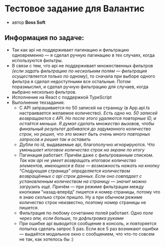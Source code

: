 # Тестовое задание для Валантис

- автор **Boss Soft**

## Информация по задаче:

- Так как api не поддерживает пагинацию и фильтрацию одновременно — я сделал ручную пагинацию в тех случаях, когда
  используются
  фильтры.
- В связи с тем, что api не поддерживает множественных фильтров *(если задать фильтрацию по нескольким полям —
  фильтрация осуществляется только по одному)*, то сначала при выборе одного фильтра я сделал недоступными все
  остальные. Потом поразмыслил, и сделал ручную фильтрацию для случаев, когда выбрано несколько фильтров.
- Исполнение на React с поддержкой TypeScript
- Выполнение техзадания:
    - С API запрашивается по 50 записей на страницу (в App.api.ts настраивается желаемое количество). *Есть одно но. 50
      записей
      возвращаются с API. Но после этого удаляются повторные ID, и остаётся меньше. Я думал сделать множество вызовов,
      чтобы финальный результат добивался до задуманного количества строк, но решил, что это может быть очень много
      повторных запросов и решил так и оставить*
    - Дубли по id, выдаваемые api, благополучно игнорируются. *Что уменьшает итоговое количество строк на экране по
      итогу*
    - Пагинация работает. Причём даже с фильтрованным списком. *Так как api не умеет возвращать итоговое количество
      элементов, имеющихся в базе — возможность нажать на кнопку "Следующая страница" определяется количеством
      возвращённых с api строк данных. Если оно совпадает с установленным количеством на страницу — значит можно
      загрузить ещё.* Причём — при режиме фильтрации между кнопками "назад-вперёд" пишется и
      номер страницы, потому что я знаю сколько строк пришло. Ну а при обычном режиме количество строк неизвестно,
      поэтому номер страницы не пишется.
    - Фильтрация по любому сочетанию полей работает. *Одно поле через апи, если больше, то дофльтровка руками*
    - При ошибке api выводится сообщение в консоль, и повторяется попытка сделать запрос 5 раз. Если все 5 раз возникают
      ошибки — выдаётся модальное окно с сообщением, что что-то совсем не так, как хотелось бы :)
